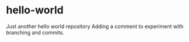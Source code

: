 # hello-world
Just another hello world repository
Adding a comment to experiment with branching and commits.

